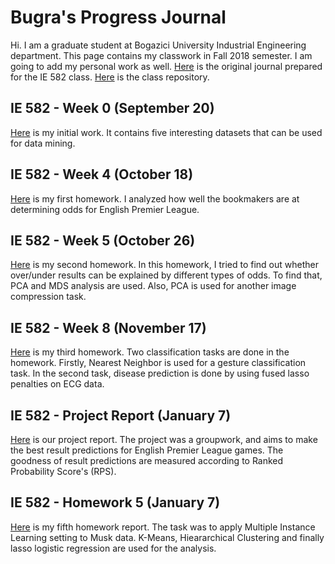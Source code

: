 # Bugra's Progress Journal

Hi. I am a graduate student at Bogazici University Industrial Engineering department. This page contains my classwork in Fall 2018 semester. I am going to add my personal work as well. 
[Here](https://bu-ie-582.github.io/fall18-bugracnr/) is the original journal prepared for the IE 582 class. [Here](https://github.com/BU-IE-582/fall18-bugracnr) is the class repository.

## IE 582 - Week 0 (September 20)

[Here](docs/bugra_homework_0.html) is my initial work. It contains five interesting datasets that can be used for data mining. 

## IE 582 - Week 4 (October 18)

[Here](docs/HW1Markdown.html) is my first homework. I analyzed how well the bookmakers are at determining odds for English Premier League.

## IE 582 - Week 5 (October 26)

[Here](docs/HW2_Markdown.html) is my second homework. In this homework, I tried to find out whether over/under results can be explained by different types of odds. To find that, PCA and MDS analysis are used. Also, PCA is used for another image compression task.

## IE 582 - Week 8 (November 17)

[Here](docs/HW3_Markdown.html) is my third homework. Two classification tasks are done in the homework. Firstly, Nearest Neighbor is used for a gesture classification task. In the second task, disease prediction is done by using fused lasso penalties on ECG data.

## IE 582 - Project Report (January 7)

[Here](docs/Report.html) is our project report. The project was a groupwork, and aims to make the best result predictions for English Premier League games. The goodness of result predictions are measured according to Ranked Probability Score's (RPS).

## IE 582 - Homework 5 (January 7)

[Here](docs/sHW5.html) is my fifth homework report. The task was to apply Multiple Instance Learning setting to Musk data. K-Means, Hieararchical Clustering and finally lasso logistic regression are used for the analysis.

